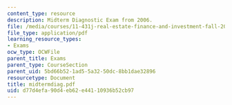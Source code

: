 ```yaml
---
content_type: resource
description: Midterm Diagnostic Exam from 2006.
file: /media/courses/11-431j-real-estate-finance-and-investment-fall-2006/d77d4efa90d4eb62e44110936b52cb97_midtermdiag.pdf
file_type: application/pdf
learning_resource_types:
- Exams
ocw_type: OCWFile
parent_title: Exams
parent_type: CourseSection
parent_uid: 5bd66b52-1ad5-5a32-50dc-8bb1dae32896
resourcetype: Document
title: midtermdiag.pdf
uid: d77d4efa-90d4-eb62-e441-10936b52cb97
---
```

